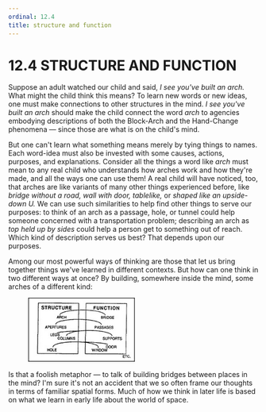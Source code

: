 ```yaml
---
ordinal: 12.4
title: structure and function
---
```


# 12.4 STRUCTURE AND FUNCTION 

<p>Suppose an adult watched our child and said, <em>I see you've built an arch.</em> What might the child think this means? To learn new words or new ideas, one must make connections to other structures in the mind. <em>I see you've built an arch</em> should make the child connect the word <em>arch</em> to agencies embodying descriptions of both the Block-Arch and the Hand-Change phenomena &mdash; since those are what is on the child's mind.</p>
<p>But one can't learn what something means merely by tying things to names. Each word-idea must also be invested with some causes, actions, purposes, and explanations. Consider all the things a word like <em>arch</em> must mean to any real child who understands how arches work and how they're made, and all the ways one can use them! A real child will have noticed, too, that arches are like variants of many other things experienced before, like <em>bridge without a road,</em> <em>wall with door,</em> <em>tablelike,</em> or <em>shaped like an upside-down U.</em> We can use such similarities to help find other things to serve our purposes: to think of an arch as a passage, hole, or tunnel could help someone concerned with a transportation problem; describing an arch as <em>top held up by sides</em> could help a person get to something out of reach. Which kind of description serves us best? That depends upon our purposes.</p>
<p>Among our most powerful ways of thinking are those that let us bring together things we've learned in different contexts. But how can one think in two different ways at once? By building, somewhere inside the mind, some arches of a different kind:</p>
<figure><img src="../images/ch12/12-7.png"/></figure>
<p>Is that a foolish metaphor &mdash; to talk of building bridges between places in the mind? I'm sure it's not an accident that we so often frame our thoughts in terms of familiar spatial forms. Much of how we think in later life is based on what we learn in early life about the world of space.</p>